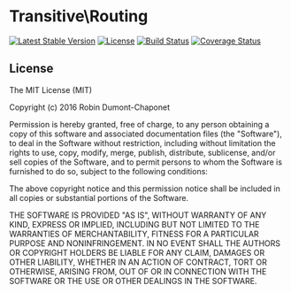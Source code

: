 # Transitive\Routing

[![Latest Stable Version](https://poser.pugx.org/transitive/routing/v/stable?format=flat-square)](https://packagist.org/packages/transitive/routing)
[![License](https://poser.pugx.org/transitive/routing/license?format=flat-square)](https://packagist.org/packages/transitive/routing)
[![Build Status](https://travis-ci.org/RobinDumontChaponet/TransitiveRouting.svg?branch=master)](https://travis-ci.org/RobinDumontChaponet/TransitiveRouting)
[![Coverage Status](https://coveralls.io/repos/github/RobinDumontChaponet/TransitiveRouting/badge.svg)](https://coveralls.io/github/RobinDumontChaponet/TransitiveRouting)

## License

The MIT License (MIT)

Copyright (c) 2016 Robin Dumont-Chaponet

Permission is hereby granted, free of charge, to any person obtaining a copy
of this software and associated documentation files (the "Software"), to deal
in the Software without restriction, including without limitation the rights
to use, copy, modify, merge, publish, distribute, sublicense, and/or sell
copies of the Software, and to permit persons to whom the Software is
furnished to do so, subject to the following conditions:

The above copyright notice and this permission notice shall be included in all
copies or substantial portions of the Software.

THE SOFTWARE IS PROVIDED "AS IS", WITHOUT WARRANTY OF ANY KIND, EXPRESS OR
IMPLIED, INCLUDING BUT NOT LIMITED TO THE WARRANTIES OF MERCHANTABILITY,
FITNESS FOR A PARTICULAR PURPOSE AND NONINFRINGEMENT. IN NO EVENT SHALL THE
AUTHORS OR COPYRIGHT HOLDERS BE LIABLE FOR ANY CLAIM, DAMAGES OR OTHER
LIABILITY, WHETHER IN AN ACTION OF CONTRACT, TORT OR OTHERWISE, ARISING FROM,
OUT OF OR IN CONNECTION WITH THE SOFTWARE OR THE USE OR OTHER DEALINGS IN THE
SOFTWARE.
